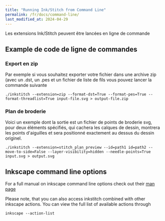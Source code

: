 ```yaml
---
title: "Running Ink/Stitch from Command Line"
permalink: /fr/docs/command-line/
last_modified_at: 2024-04-29
---
```


Les extensions Ink/Stitch peuvent être lancées en ligne de commande

## Example  de code de ligne de commandes

### Export en zip

Par exemple si vous souhaitez exporter votre fichier dans une archive zip (avec  un .dst, un .pes  et un fichier de liste de fils vous pouvez lancer la commande suivante

```
./inkstitch --extension=zip --format-dst=True --format-pes=True --format-threadlist=True input-file.svg > output-file.zip
```

### Plan de broderie

Voici un exemple dont la sortie est un fichier de points de broderie svg, pour deux éléments spécifiés, qui cachera les calques de dessin, montrera les points d'aiguilles et sera positionné exactement au dessus du dessin originel.

```
./inkstitch --extension=stitch_plan_preview --id=path1 id=path2 --move-to-side=False --layer-visibility=hidden --needle-points=True input.svg > output.svg
```

## Inkscape command line options

For a full manual on inkscape command line options check out their [man page](https://inkscape.org/doc/inkscape-man.html)

Please note, that you can also access inkstitch combined with other inkscape actions. You can view the full list of available actions through

```
inkscape --action-list
```
